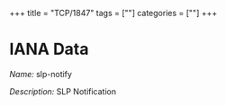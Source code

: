 +++
title = "TCP/1847"
tags = [""]
categories = [""]
+++

# IANA Data

_Name:_ slp-notify

_Description:_ SLP Notification

